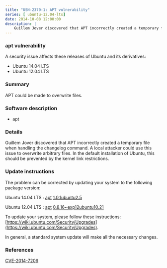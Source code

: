 ```yaml
---
title: "USN-2370-1: APT vulnerability"
series: [ ubuntu-12.04-lts]
date: 2014-10-08 12:00:00
description: |
    Guillem Jover discovered that APT incorrectly created a temporary file when handling the changelog command. A local attacker could use this issue to overwrite arbitrary files. In the default installation of Ubuntu, this should be prevented by the kernel link restrictions. 
--- 
```

 
 


### apt vulnerability

A security issue affects these releases of Ubuntu and its derivatives:

* Ubuntu 14.04 LTS
* Ubuntu 12.04 LTS

### Summary

APT could be made to overwrite files. 

### Software description

* apt 

### Details

Guillem Jover discovered that APT incorrectly created a temporary file when handling the changelog command. A local attacker could use this issue to overwrite arbitrary files. In the default installation of Ubuntu, this should be prevented by the kernel link restrictions. 

### Update instructions

The problem can be corrected by updating your system to the following package version:

Ubuntu 14.04 LTS
 : [apt](https://launchpad.net/ubuntu/+source/apt) <span> [1.0.1ubuntu2.5](https://launchpad.net/ubuntu/+source/apt/1.0.1ubuntu2.5) </span> 

Ubuntu 12.04 LTS
 : [apt](https://launchpad.net/ubuntu/+source/apt) <span> [0.8.16~exp12ubuntu10.21](https://launchpad.net/ubuntu/+source/apt/0.8.16~exp12ubuntu10.21) </span> 

To update your system, please follow these instructions: [https://wiki.ubuntu.com/Security/Upgrades](https://wiki.ubuntu.com/Security/Upgrades).

In general, a standard system update will make all the necessary changes. 

### References

 
 [CVE-2014-7206](http://people.ubuntu.com/~ubuntu-security/cve/CVE-2014-7206)
 

